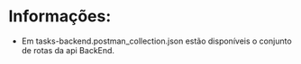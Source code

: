 # Informações:
- Em tasks-backend.postman_collection.json estão disponíveis o conjunto de rotas da api BackEnd.
